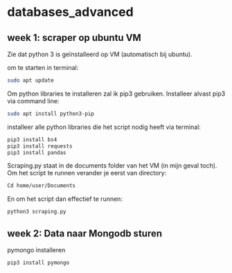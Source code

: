 # databases_advanced

## week 1: scraper op ubuntu VM

Zie dat python 3 is geïnstalleerd op VM (automatisch bij ubuntu).

om te starten in terminal: 
```bash
sudo apt update
```

Om python libraries te installeren zal ik pip3 gebruiken. Installeer alvast pip3 via command line:
```bash
sudo apt install python3-pip
```

installeer alle python libraries die het script nodig heeft via terminal:
```bash
pip3 install bs4
pip3 install requests
pip3 install pandas
```

Scraping.py staat in de documents folder van het VM (in mijn geval toch). Om het script te runnen verander je eerst van directory:
```bash
Cd home/user/Documents
```

En om het script dan effectief te runnen:
```bash
python3 scraping.py
```

## week 2: Data naar Mongodb sturen

pymongo installeren
```bash
pip3 install pymongo
```
